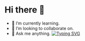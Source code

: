 # Hi there 👋
- 🌱 I’m currently learning.
- 👯 I’m looking to collaborate on.
- 💬 Ask me anything.
[![Typing SVG](https://readme-typing-svg.demolab.com?font=Fira+Code&pause=1000&color=36F726&background=D513FF00&width=435&lines=HI+there+%F0%9F%91%8B%2C+I'm+Renata)](https://git.io/typing-svg)
